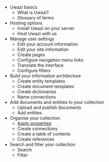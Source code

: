* Uwazi basics
    * What is Uwazi?
    * Glossary of terms
* Hosting options
    * Install Uwazi on your server
    * Host Uwazi with us
* Manage user settings
    * Edit your account information
    * Edit your site information
    * Create pages
    * Configure navigation menu links 
    * Translate the interface
    * Configure filters
* Build your information architecture
    * Create entity templates
    * Create document templates
    * Create dictionaries
    * Name connections
* Add documents and entities to your collection
    * Upload and publish documents
    * Add entities
* Organise your collection
    * [Apply properties](https://github.com/huridocs/uwazi/wiki/Apply-properties)
    * Create connections
    * Create a table of contents
    * Create references
* Search and filter your collection
    * Search
    * Filter

